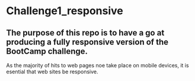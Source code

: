 # Challenge1_responsive

## The purpose of this repo is to have a go at producing a fully responsive version of the BootCamp challenge.
As the majority of hits to web pages noe take place on mobile devices, it is esential that web sites be responsive.
